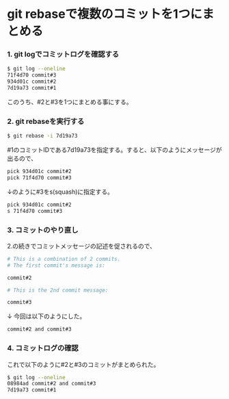 ﻿# git rebaseで複数のコミットを1つにまとめる

### 1. git logでコミットログを確認する

```bash
$ git log --oneline
71f4d70 commit#3
934d01c commit#2
7d19a73 commit#1
```

このうち、#2と#3を1つにまとめる事にする。

### 2. git rebaseを実行する

```bash
$ git rebase -i 7d19a73
```

#1のコミットIDである7d19a73を指定する。すると、以下のようにメッセージが出るので、

```bash
pick 934d01c commit#2
pick 71f4d70 commit#3
```

↓のように#3をs(squash)に指定する。

```bash
pick 934d01c commit#2
s 71f4d70 commit#3
```

### 3. コミットのやり直し

2.の続きでコミットメッセージの記述を促されるので、

```bash
# This is a combination of 2 commits.
# The first commit's message is:

commit#2

# This is the 2nd commit message:

commit#3
```

↓ 今回は以下のようにした。

```bash
commit#2 and commit#3
```

### 4. コミットログの確認

これで以下のように#2と#3のコミットがまとめられた。

```bash
$ git log --oneline
08984ad commit#2 and commit#3
7d19a73 commit#1
```
